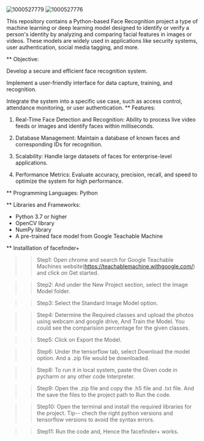![1000527779](https://github.com/user-attachments/assets/ff97ddf7-4275-4ad9-a861-31228761ce8e)
![1000527776](https://github.com/user-attachments/assets/712d1b32-8ad6-49d9-8701-6b29e64fb1ec)

This repository contains a Python-based  Face Recognition project a type of machine learning or deep learning model designed to identify or verify a person's identity by analyzing and comparing facial features in images or videos. These models are widely used in applications like security systems, user authentication, social media tagging, and more.

** Objective:

Develop a secure and efficient face recognition system.

Implement a user-friendly interface for data capture, training, and recognition.

Integrate the system into a specific use case, such as access control, attendance monitoring, or user authentication.
 ** Features:

1. Real-Time Face Detection and Recognition:
Ability to process live video feeds or images and identify faces within milliseconds.


2. Database Management:
Maintain a database of known faces and corresponding IDs for recognition.


3. Scalability:
Handle large datasets of faces for enterprise-level applications.


4. Performance Metrics:
Evaluate accuracy, precision, recall, and speed to optimize the system for high performance.

** Programming Languages: Python

** Libraries and Frameworks:
- Python 3.7 or higher
- OpenCV library
- NumPy library
- A pre-trained face model from Google Teachable Machine


** Installlation of facefinder+ 
>> Step1: Open chrome and search for Google Teachable Machines website(https://teachablemachine.withgoogle.com/) and click on Get started. 


>> Step2: And under the New Project section, select the Image Model folder.


>> Step3: Select the Standard Image Model option.


>> Step4: Determine the Required classes and upload the photos using webcam and google drive, And Train the Model. You could see the comparision percentage for the given classes.


>> Step5: Click on Export the Model.

>> Step6: Under the tensorflow tab, select Download the model option. And a .zip file would be downloaded. 


>> Step8: To run it in local system, paste the Given code in pycharm or any other code Interpreter.

>> Step9: Open the .zip file and copy the .h5 file and .txt file. And the save the files to the project path to Run the code.

>> Step10: Open the terminal and install the required libraries for the project.
Tip-- chech the right python versions and tensorflow versions to avoid the syntax errors.

>> Step11: Run the code and, Hence the facefinder+ works.
